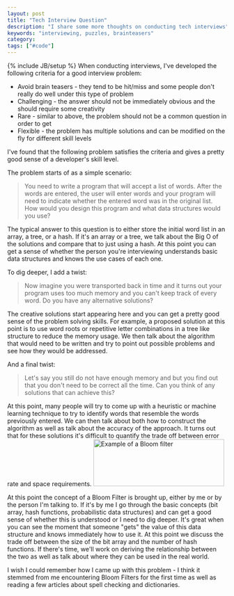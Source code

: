 ```yaml
---
layout: post
title: "Tech Interview Question"
description: "I share some more thoughts on conducting tech interviews"
keywords: "interviewing, puzzles, brainteasers"
category:
tags: ["#code"]
---
```

{% include JB/setup %}
When conducting interviews, I've developed the following criteria for a good interview problem:

<ul class="bulleted">
	<li>Avoid brain teasers - they tend to be hit/miss and some people don't really do well under this type of problem</li>
	<li>Challenging - the answer should not be immediately obvious and the should require some creativity</li>
	<li>Rare - similar to above, the problem should not be a common question in order to get</li>
	<li>Flexible - the problem has multiple solutions and can be modified on the fly for different skill levels</li>
</ul>

I've found that the following problem satisfies the criteria and gives a pretty good sense of a developer's skill level.

The problem starts of as a simple scenario:
<blockquote>You need to write a program that will accept a list of words. After the words are entered, the user will enter words and your program will need to indicate whether the entered word was in the original list. How would you design this program and what data structures would you use?</blockquote>
The typical answer to this question is to either store the initial word list in an array, a tree, or a hash. If it's an array or a tree, we talk about the Big O of the solutions and compare that to just using a hash. At this point you can get a sense of whether the person you're interviewing understands basic data structures and knows the use cases of each one.

To dig deeper, I add a twist:
<blockquote>Now imagine you were transported back in time and it turns out your program uses too much memory and you can't keep track of every word. Do you have any alternative solutions?</blockquote>
The creative solutions start appearing here and you can get a pretty good sense of the problem solving skills. For example, a proposed solution at this point is to use word roots or repetitive letter combinations in a tree like structure to reduce the memory usage. We then talk about the algorithm that would need to be written and try to point out possible problems and see how they would be addressed.

And a final twist:
<blockquote>Let's say you still do not have enough memory and but you find out that you don't need to be correct all the time. Can you think of any solutions that can achieve this?</blockquote>
At this point, many people will try to come up with a heuristic or machine learning technique to try to identify words that resemble the words previously entered. We can then talk about both how to construct the algorithm as well as talk about the accuracy of the approach. It turns out that for these solutions it's difficult to quantify the trade off between error rate and space requirements.

<img title="Example of a Bloom filter" src="http://upload.wikimedia.org/wikipedia/commons/thumb/a/ac/Bloom_filter.svg/300px-Bloom_filter.svg.png" alt="Example of a Bloom filter" width="300" height="108" />

At this point the concept of a Bloom Filter is brought up, either by me or by the person I'm talking to. If it's by me I go through the basic concepts (bit array, hash functions, probabilistic data structures) and can get a good sense of whether this is understood or I need to dig deeper. It's great when you can see the moment that someone "gets" the value of this data structure and knows immediately how to use it. At this point we discuss the trade off between the size of the bit array and the number of hash functions. If there's time, we'll work on deriving the relationship between the two as well as talk about where they can be used in the real world.

I wish I could remember how I came up with this problem - I think it stemmed from me encountering Bloom Filters for the first time as well as reading a few articles about spell checking and dictionaries.